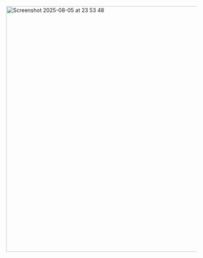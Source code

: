 <img width="633" height="652" alt="Screenshot 2025-08-05 at 23 53 48" src="https://github.com/user-attachments/assets/0cfd616b-0321-4e36-80ee-4a120a0d8783" />

